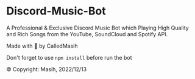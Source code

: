 # Discord-Music-Bot
A Professional & Exclusive Discord Music Bot which Playing High Quality and Rich Songs from the YouTube, SoundCloud and Spotify API.

Made with 🤍 by CalledMasih

Don't forget to use `npm install` before run the bot

© Copyright: Masih, 2022/12/13
